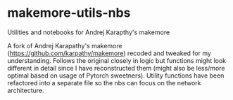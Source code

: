 # makemore-utils-nbs
Utilities and notebooks for Andrej Karapthy's makemore

A fork of Andrej Karapathy's makemore (https://github.com/karpathy/makemore) recoded and tweaked for my understanding. Follows the original closely in logic but functions might look different in detail since I have reconstructed them (might also be less/more optimal based on usage of Pytorch sweetners). Utility functions have been refactored into a separate file so the nbs can focus on the network architecture. 
